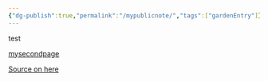 ```yaml
---
{"dg-publish":true,"permalink":"/mypublicnote/","tags":["gardenEntry"]}
---
```


test

[mysecondpage](mysecondnote)

[Source on here](https://github.com/aronbodogai/digitalgarden)